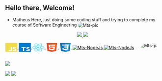 ## Hello there, Welcome!
- Matheus Here, just doing some coding stuff and trying to complete my course of Software Engineering  <img align="center" alt="Mts-pic" height="70" style="border-radius:50px;" src="https://thumbs.gfycat.com/SafeBlackFluke.webp">

<div align="center">
  <a href="https://github.com/MtsSrs">
  <img height="180em" src="https://github-readme-stats.vercel.app/api?username=MtsSrs&show_icons=true&theme=midnight-purple&include_all_commits=true&count_private=true"/>
  <img height="180em" src="https://github-readme-stats.vercel.app/api/top-langs/?username=MtsSrs&layout=compact&langs_count=7&theme=midnight-purple"/>
</div>
<div style="display: inline_block"><br>
  <img align="center" alt="Mts-Js" height="30" width="40" src="https://raw.githubusercontent.com/devicons/devicon/master/icons/javascript/javascript-plain.svg">
  <img align="center" alt="Mts-Ts" height="30" width="40" src="https://raw.githubusercontent.com/devicons/devicon/master/icons/typescript/typescript-plain.svg">
  <img align="center" alt="Mts-React" height="30" width="40" src="https://raw.githubusercontent.com/devicons/devicon/master/icons/react/react-original.svg">
  <img align="center" alt="Mts-HTML" height="30" width="40" src="https://raw.githubusercontent.com/devicons/devicon/master/icons/html5/html5-original.svg">
  <img align="center" alt="Mts-CSS" height="30" width="40" src="https://raw.githubusercontent.com/devicons/devicon/master/icons/css3/css3-original.svg">
  <img align="center" alt="Mts-NodeJs" height="30" width="40" src="https://cdn.jsdelivr.net/gh/devicons/devicon/icons/nodejs/nodejs-original.svg" />
  <img align="center" alt="Mts-NodeJs" height="30" width="40" src="https://cdn.jsdelivr.net/gh/devicons/devicon/icons/java/java-original.svg" />
  <img align="right" alt="Mts-pic" height="150" style="border-radius:50px;" src="https://static.wikia.nocookie.net/experience-ro/images/e/ea/Dark_Lord.gif/revision/latest?cb=20171107123447">
</div>
  
  ##
 
<div> 
  <a href="https://instagram.com/Mts_Srs" target="_blank"><img src="https://img.shields.io/badge/-Instagram-%23E4405F?style=for-the-badge&logo=instagram&logoColor=white" target="_blank"></a>

  <a href = "mailto:matheus.1503@hotmail.com"><img src="https://img.shields.io/badge/-Gmail-%23333?style=for-the-badge&logo=gmail&logoColor=white" target="_blank"></a>
  <a href="https://www.linkedin.com/in/matheus-soares-145822227/" target="_blank"><img src="https://img.shields.io/badge/-LinkedIn-%230077B5?style=for-the-badge&logo=linkedin&logoColor=white" target="_blank"></a> 
 
</div>
